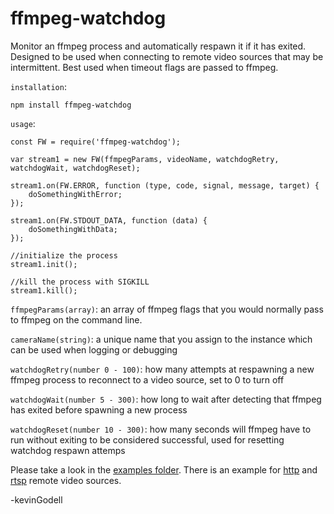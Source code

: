 # ffmpeg-watchdog
Monitor an ffmpeg process and automatically respawn it if it has exited. Designed to be used when connecting to remote video sources that may be intermittent. Best used when timeout flags are passed to ffmpeg.

`installation`:
``` 
npm install ffmpeg-watchdog
```
`usage`:
```
const FW = require('ffmpeg-watchdog');

var stream1 = new FW(ffmpegParams, videoName, watchdogRetry, watchdogWait, watchdogReset);

stream1.on(FW.ERROR, function (type, code, signal, message, target) {
    doSomethingWithError;
});

stream1.on(FW.STDOUT_DATA, function (data) {
    doSomethingWithData;
});

//initialize the process
stream1.init();

//kill the process with SIGKILL
stream1.kill();
```

`ffmpegParams(array)`: an array of ffmpeg flags that you would normally pass to ffmpeg on the command line.

`cameraName(string)`: a unique name that you assign to the instance which can be used when logging or debugging

`watchdogRetry(number 0 - 100)`: how many attempts at respawning a new ffmpeg process to reconnect to a video source, set to 0 to turn off

`watchdogWait(number 5 - 300)`: how long to wait after detecting that ffmpeg has exited before spawning a new process

`watchdogReset(number 10 - 300)`: how many seconds will ffmpeg have to run without exiting to be considered successful, used for resetting watchdog respawn attemps

Please take a look in the <a href="https://github.com/kevinGodell/ffmpeg-watchdog/tree/master/examples">examples folder</a>. There is an example for <a href="https://github.com/kevinGodell/ffmpeg-watchdog/blob/master/examples/http.js">http</a> and <a href="https://github.com/kevinGodell/ffmpeg-watchdog/blob/master/examples/rtsp.js">rtsp</a> remote video sources.



-kevinGodell
